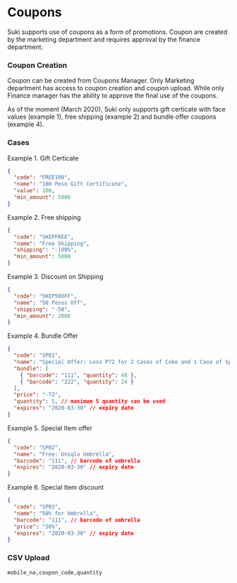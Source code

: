 # Coupons

Suki supports use of coupons as a form of promotions. Coupon are created by the
marketing department and requires approval by the finance department.

### Coupon Creation

Coupon can be created from Coupons Manager. Only Marketing department has access to
coupon creation and coupon upload. While only Finance manager has the ability to approve
the final use of the coupons.

As of the moment (March 2020), Suki only supports gift certicate with face values (example 1),
free shipping (example 2) and bundle offer coupons (example 4).

### Cases

Example 1. Gift Certicate

```json
{
  "code": "FREE100",
  "name": "100 Peso Gift Certificate",
  "value": 100,
  "min_amount": 5000
}
```

Example 2. Free shipping

```json
{
  "code": "SHIPFREE",
  "name": "Free Shipping",
  "shipping": "-100%",
  "min_amount": 5000
}
```

Example 3. Discount on Shipping

```json
{
  "code": "SHIP50OFF",
  "name": "50 Pesos Off",
  "shipping": "-50",
  "min_amount": 2000
}
```

Example 4. Bundle Offer

```json
{
  "code": "SPO1",
  "name": "Special Offer: Less P72 for 2 Cases of Coke and 1 Case of Sprite",
  "bundle": [
    { "barcode": "111", "quantity": 48 },
    { "barcode": "222", "quantity": 24 }
  ],
  "price": "-72",
  "quantity": 5, // maximum 5 quantity can be used
  "expires": "2020-03-30" // expiry date
}
```

Example 5. Special Item offer

```json
{
  "code": "SP02",
  "name": "Free: Uniqlo Umbrella",
  "barcode": "111", // barcode of umbrella
  "expires": "2020-03-30" // expiry date
}
```

Example 6. Special Item discount

```json
{
  "code": "SP03",
  "name": "50% for Umbrella",
  "barcode": "111", // barcode of umbrella
  "price": "50%",
  "expires": "2020-03-30" // expiry date
}
```

### CSV Upload

`mobile_no,coupon_code,quantity`
